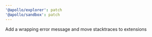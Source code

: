 ```yaml
---
'@apollo/explorer': patch
'@apollo/sandbox': patch
---
```


Add a wrapping error message and move stacktraces to extensions

